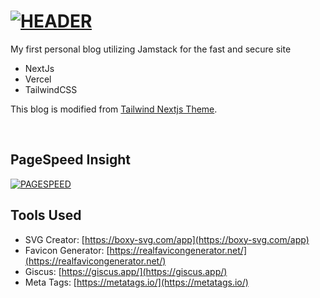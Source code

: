 # [<img style="float:middle" width="auto" alt="HEADER" src="https://raw.githubusercontent.com/gist/kwchang0831/b7b9741ca9380b77cb1088a598ca5e27/raw/metrics.repository.intro.svg">](#)

My first personal blog utilizing Jamstack for the fast and secure site 

- NextJs
- Vercel
- TailwindCSS

This blog is modified from [Tailwind Nextjs Theme](https://github.com/timlrx/tailwind-nextjs-starter-blog).  

<br/>

## PageSpeed Insight

[<img style="float:middle" width="auto" alt="PAGESPEED" src="https://raw.githubusercontent.com/gist/kwchang0831/b7b9741ca9380b77cb1088a598ca5e27/raw/metrics.pagespeed.svg">](#)

## Tools Used

- SVG Creator: [https://boxy-svg.com/app](https://boxy-svg.com/app)
- Favicon Generator: [https://realfavicongenerator.net/](https://realfavicongenerator.net/)
- Giscus: [https://giscus.app/](https://giscus.app/)
- Meta Tags: [https://metatags.io/](https://metatags.io/)
